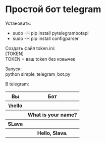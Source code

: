 # Простой бот telegram

Установить:  
* sudo -H pip install pytelegrambotapi 
* sudo -H pip install configparser

Создать файл token.ini:  
[TOKEN]  
TOKEN = ваш token без ковычек

Запуск:  
  python simple_telegram_bot.py
  
В telegram:  

<table>
  <tr>
    <th>Вы </th>
    <th>Бот </th>
  </tr>
  <tr>
    <th>\hello</th>
    <th> </th>
  </tr>
  <tr>
    <th></th>
    <th>What is your name? </th>
  </tr>
  <tr>
    <th>SLava</th>
    <th></th>
  </tr>
  <tr>
    <th></th>
    <th>Hello, Slava.</th>
  </tr>
<table>